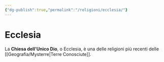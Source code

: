 ```yaml
---
{"dg-publish":true,"permalink":"/religioni/ecclesia/"}
---
```


# Ecclesia 

La **Chiesa dell'Unico Dio**, o Ecclesia, è una delle religioni più recenti delle [[Geografia/Mysterre\|Terre Conosciute]]. 
